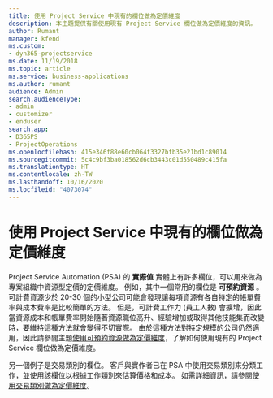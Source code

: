 ```yaml
---
title: 使用 Project Service 中現有的欄位做為定價維度
description: 本主題提供有關使用現有 Project Service 欄位做為定價維度的資訊。
author: Rumant
manager: kfend
ms.custom:
- dyn365-projectservice
ms.date: 11/19/2018
ms.topic: article
ms.service: business-applications
ms.author: rumant
audience: Admin
search.audienceType:
- admin
- customizer
- enduser
search.app:
- D365PS
- ProjectOperations
ms.openlocfilehash: 415e346f88e60cb064f3327bfb35e21bd1c89014
ms.sourcegitcommit: 5c4c9bf3ba018562d6cb3443c01d550489c415fa
ms.translationtype: HT
ms.contentlocale: zh-TW
ms.lasthandoff: 10/16/2020
ms.locfileid: "4073074"
---
```

# <a name="use-an-existing-field-in-project-service-as-a-pricing-dimension"></a>使用 Project Service 中現有的欄位做為定價維度

Project Service Automation (PSA) 的 **實際值** 實體上有許多欄位，可以用來做為專案組織中資源型定價的定價維度。 例如，其中一個常用的欄位是 **可預約資源** 。 可計費資源少於 20-30 個的小型公司可能會發現讓每項資源有各自特定的帳單費率與成本費率是比較簡單的方法。 但是，可計費工作力 (員工人數) 會擴增，因此當資源成本和帳單費率開始隨著資源職位高升、經驗增加或取得其他技能集而改變時，要維持這種方法就會變得不切實際。 由於這種方法對特定規模的公司仍然適用，因此請參閱主題[使用可預約資源做為定價維度](bookable-resource-pricing-dimension.md)，了解如何使用現有的 Project Service 欄位做為定價維度。

另一個例子是交易類別的欄位。 客戶與實作者已在 PSA 中使用交易類別來分類工作，並使用該欄位以根據工作類別來估算價格和成本。 如需詳細資訊，請參閱[使用交易類別做為定價維度](transaction-category-pricing-dimension.md)。
